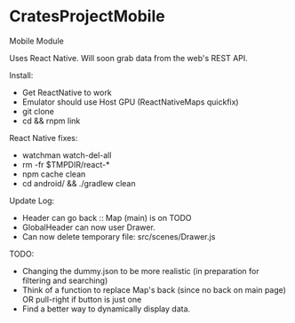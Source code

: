 # CratesProjectMobile
Mobile Module

Uses React Native. Will soon grab data from the web's REST API.

Install:
  - Get ReactNative to work
  - Emulator should use Host GPU (ReactNativeMaps quickfix)
  - git clone <this project>
  - cd <to project> && rnpm link

React Native fixes:
  - watchman watch-del-all
  - rm -fr $TMPDIR/react-*
  - npm cache clean
  - cd android/ && ./gradlew clean

Update Log:
  - Header can go back :: Map (main) is on TODO
  - GlobalHeader can now user Drawer.
  - Can now delete temporary file: src/scenes/Drawer.js

TODO:
  - Changing the dummy.json to be more realistic (in preparation for filtering and searching)
  - Think of a function to replace Map's back (since no back on main page) OR pull-right if button is just one
  - Find a better way to dynamically display data.
